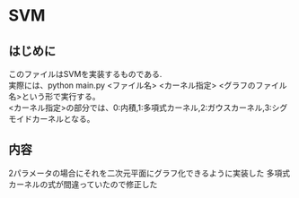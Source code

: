 # SVM

## はじめに
このファイルはSVMを実装するものである.  
実際には、python main.py <ファイル名> <カーネル指定> <グラフのファイル名>という形で実行する。  
<カーネル指定>の部分では、0:内積,1:多項式カーネル,2:ガウスカーネル,3:シグモイドカーネルとなる。

## 内容
2パラメータの場合にそれを二次元平面にグラフ化できるように実装した
多項式カーネルの式が間違っていたので修正した
